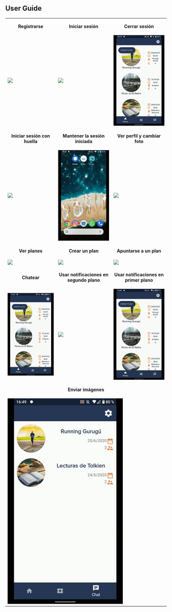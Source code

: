 ## User Guide

<p align="center">
	<table>
		<tr>
			<td><p align="center"><b>Registrarse</b></p></td>
			<td><p align="center"><b>Iniciar sesión</b></p></td>
			<td><p align="center"><b>Cerrar sesión</b></p></td>
		</tr>
		<tr>
			<td><img src="video/1_sign_up.gif"></td>
			<td><img src="video/2_sign_in.gif"></td>
			<td><img src="video/3_sign_out.gif"></td>
		</tr>
		<tr>
			<td><p align="center"><b>Iniciar sesión con huella</b></p></td>
			<td><p align="center"><b>Mantener la sesión iniciada</b></p></td>
			<td><p align="center"><b>Ver perfil y cambiar foto</b></p></td>
		</tr>
		<tr>
			<td><img src="video/4_fingertip_sign_in.gif"></td>
			<td><img src="video/5_keep_sign_in.gif"></td>
			<td><img src="video/6_view_profile_change_photo.gif"></td>
		</tr>
		<tr>
			<td><p align="center"><b>Ver planes</b></p></td>
			<td><p align="center"><b>Crear un plan</b></p></td>
			<td><p align="center"><b>Apuntarse a un plan</b></p></td>
		</tr>
		<tr>
			<td><img src="video/7_view_events.gif"></td>
			<td><img src="video/8_create_event.gif"></td>
			<td><img src="video/9_join_event.gif"></td>
		</tr>
		<tr>
			<td><p align="center"><b>Chatear</b></p></td>
			<td><p align="center"><b>Usar notificaciones en segundo plano</b></p></td>
			<td><p align="center"><b>Usar notificaciones en primer plano</b></p></td>
		</tr>
		<tr>
			<td><img src="video/10_chat.gif"></td>
			<td><img src="video/11_background_notification.gif"></td>
			<td><img src="video/12_foreground_notification.gif"></td>
		</tr>
		<tr>
			<td colspan="3"><p align="center"><b>Enviar imágenes</b></p></td>
		</tr>
		<tr>
			<td colspan="3"><img src="video/13_chat_with_image.gif"></td>
		</tr>
	</table>
</p>